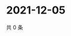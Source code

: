 # 2021-12-05

共 0 条

<!-- BEGIN WEIBO -->
<!-- 最后更新时间 Sun Dec 05 2021 17:14:26 GMT+0800 (China Standard Time) -->

<!-- END WEIBO -->
